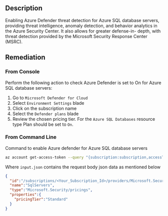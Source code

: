 ## Description

Enabling Azure Defender threat detection for Azure SQL database servers, providing threat intelligence, anomaly detection, and behavior analytics in the Azure Security Center. It also allows for greater defense-in- depth, with threat detection provided by the Microsoft Security Response Center (MSRC).

## Remediation

### From Console

Perform the following action to check Azure Defender is set to On for Azure SQL database servers:

1. Go to `Microsoft Defender for Cloud`
2. Select `Environment Settings` blade
3. Click on the subscription name
4. Select the `Defender plans` blade
5. Review the chosen pricing tier. For the `Azure SQL Databases` resource type Plan should be set to `On`.

### From Command Line

Command to enable Azure defender for Azure SQL database servers

```bash
az account get-access-token --query "{subscription:subscription,accessToken:accessToken}" --out tsv | xargs -L1 bash -c 'curl -X PUT -H "Authorization: Bearer $1" -H "Content-Type: application/json" https://management.azure.com/subscriptions/$0/providers/Microsoft.Security/pricings/SqlServers?api-version=2018-06-01 -d@"input.json"'
```

Where `input.json` contains the request body json data as mentioned below

```json
{
  "id":"/subscriptions/<Your_Subscription_Id>/providers/Microsoft.Security/pricings/SqlServers",
  "name":"SqlServers",
  "type":"Microsoft.Security/pricings",
  "properties":{
    "pricingTier":"Standard"
  }
}
```
